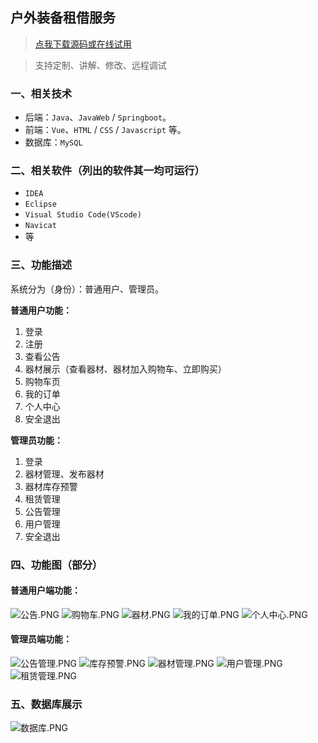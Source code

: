 ## 户外装备租借服务

> [点我下载源码或在线试用](https://www.notmaker.com/detail/97a3266e4a37482e870867d20ae4dcb6/ghbnew) 

> 支持定制、讲解、修改、远程调试

### 一、相关技术
- 后端：`Java`、`JavaWeb` / `Springboot`。
- 前端：`Vue`、`HTML` / `CSS` / `Javascript` 等。
- 数据库：`MySQL`

### 二、相关软件（列出的软件其一均可运行）
- `IDEA`
- `Eclipse`
- `Visual Studio Code(VScode)`
- `Navicat`
- 等

### 三、功能描述
系统分为（身份）：普通用户、管理员。

**普通用户功能：**
1. 登录
2. 注册
3. 查看公告
4. 器材展示（查看器材、器材加入购物车、立即购买）
5. 购物车页
6. 我的订单
7. 个人中心
8. 安全退出


**管理员功能：**
1. 登录
2. 器材管理、发布器材
3. 器材库存预警
4. 租赁管理
5. 公告管理
6. 用户管理
7. 安全退出

### 四、功能图（部分）

#### 普通用户端功能：

![公告.PNG](https://store.ptcc9.top/notmaker/user_upload/ae6ec43fc66749518e7171ae10209a44/2024-05-03%2013:55:23_%E5%85%AC%E5%91%8A.PNG)
![购物车.PNG](https://store.ptcc9.top/notmaker/user_upload/ae6ec43fc66749518e7171ae10209a44/2024-05-03%2013:55:29_%E8%B4%AD%E7%89%A9%E8%BD%A6.PNG)
![器材.PNG](https://store.ptcc9.top/notmaker/user_upload/ae6ec43fc66749518e7171ae10209a44/2024-05-03%2013:55:39_%E5%99%A8%E6%9D%90.PNG)
![我的订单.PNG](https://store.ptcc9.top/notmaker/user_upload/ae6ec43fc66749518e7171ae10209a44/2024-05-03%2013:55:43_%E6%88%91%E7%9A%84%E8%AE%A2%E5%8D%95.PNG)
![个人中心.PNG](https://store.ptcc9.top/notmaker/user_upload/ae6ec43fc66749518e7171ae10209a44/2024-05-03%2013:55:48_%E4%B8%AA%E4%BA%BA%E4%B8%AD%E5%BF%83.PNG)
#### 管理员端功能：

![公告管理.PNG](https://store.ptcc9.top/notmaker/user_upload/ae6ec43fc66749518e7171ae10209a44/2024-05-03%2013:55:57_%E5%85%AC%E5%91%8A%E7%AE%A1%E7%90%86.PNG)
![库存预警.PNG](https://store.ptcc9.top/notmaker/user_upload/ae6ec43fc66749518e7171ae10209a44/2024-05-03%2013:56:02_%E5%BA%93%E5%AD%98%E9%A2%84%E8%AD%A6.PNG)
![器材管理.PNG](https://store.ptcc9.top/notmaker/user_upload/ae6ec43fc66749518e7171ae10209a44/2024-05-03%2013:56:07_%E5%99%A8%E6%9D%90%E7%AE%A1%E7%90%86.PNG)
![用户管理.PNG](https://store.ptcc9.top/notmaker/user_upload/ae6ec43fc66749518e7171ae10209a44/2024-05-03%2013:56:13_%E7%94%A8%E6%88%B7%E7%AE%A1%E7%90%86.PNG)
![租赁管理.PNG](https://store.ptcc9.top/notmaker/user_upload/ae6ec43fc66749518e7171ae10209a44/2024-05-03%2013:56:17_%E7%A7%9F%E8%B5%81%E7%AE%A1%E7%90%86.PNG)
### 五、数据库展示
![数据库.PNG](https://store.ptcc9.top/notmaker/user_upload/ae6ec43fc66749518e7171ae10209a44/2024-05-03%2014:08:13_%E6%95%B0%E6%8D%AE%E5%BA%93.PNG)
